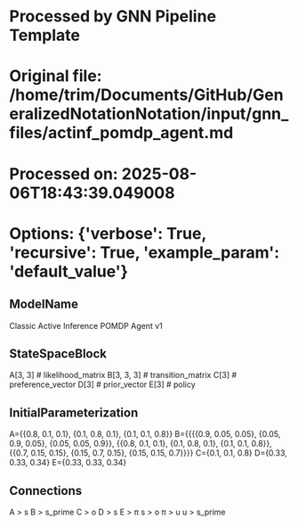 
# Processed by GNN Pipeline Template
# Original file: /home/trim/Documents/GitHub/GeneralizedNotationNotation/input/gnn_files/actinf_pomdp_agent.md
# Processed on: 2025-08-06T18:43:39.049008
# Options: {'verbose': True, 'recursive': True, 'example_param': 'default_value'}

## ModelName
Classic Active Inference POMDP Agent v1

## StateSpaceBlock
A[3, 3] # likelihood_matrix
B[3, 3, 3] # transition_matrix
C[3] # preference_vector
D[3] # prior_vector
E[3] # policy

## InitialParameterization
A={{0.8, 0.1, 0.1}, {0.1, 0.8, 0.1}, {0.1, 0.1, 0.8}}
B={{{{0.9, 0.05, 0.05}, {0.05, 0.9, 0.05}, {0.05, 0.05, 0.9}}, {{0.8, 0.1, 0.1}, {0.1, 0.8, 0.1}, {0.1, 0.1, 0.8}}, {{0.7, 0.15, 0.15}, {0.15, 0.7, 0.15}, {0.15, 0.15, 0.7}}}}
C={0.1, 0.1, 0.8}
D={0.33, 0.33, 0.34}
E={0.33, 0.33, 0.34}

## Connections
A > s
B > s_prime
C > o
D > s
E > π
s > o
π > u
u > s_prime

